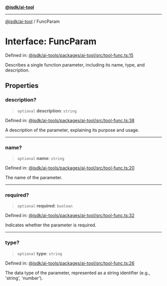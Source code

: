 [**@isdk/ai-tool**](../README.md)

***

[@isdk/ai-tool](../globals.md) / FuncParam

# Interface: FuncParam

Defined in: [@isdk/ai-tools/packages/ai-tool/src/tool-func.ts:15](https://github.com/isdk/ai-tool.js/blob/fb1809b53cc75a30928176c26910792b6b8a96e1/src/tool-func.ts#L15)

Describes a single function parameter, including its name, type, and description.

## Properties

### description?

> `optional` **description**: `string`

Defined in: [@isdk/ai-tools/packages/ai-tool/src/tool-func.ts:38](https://github.com/isdk/ai-tool.js/blob/fb1809b53cc75a30928176c26910792b6b8a96e1/src/tool-func.ts#L38)

A description of the parameter, explaining its purpose and usage.

***

### name?

> `optional` **name**: `string`

Defined in: [@isdk/ai-tools/packages/ai-tool/src/tool-func.ts:20](https://github.com/isdk/ai-tool.js/blob/fb1809b53cc75a30928176c26910792b6b8a96e1/src/tool-func.ts#L20)

The name of the parameter.

***

### required?

> `optional` **required**: `boolean`

Defined in: [@isdk/ai-tools/packages/ai-tool/src/tool-func.ts:32](https://github.com/isdk/ai-tool.js/blob/fb1809b53cc75a30928176c26910792b6b8a96e1/src/tool-func.ts#L32)

Indicates whether the parameter is required.

***

### type?

> `optional` **type**: `string`

Defined in: [@isdk/ai-tools/packages/ai-tool/src/tool-func.ts:26](https://github.com/isdk/ai-tool.js/blob/fb1809b53cc75a30928176c26910792b6b8a96e1/src/tool-func.ts#L26)

The data type of the parameter, represented as a string identifier (e.g., 'string', 'number').
